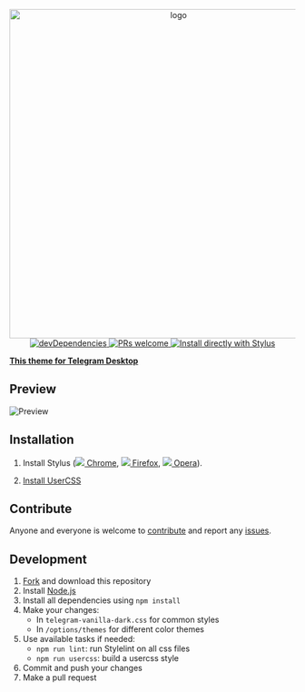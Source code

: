 <p align="center">
  <img alt="logo" src="./images/logo.png" width="580"><br/>
  <a href="https://david-dm.org/VChet/Telegram-Vanilla-Dark-Web-Legacy?type=dev">
    <img src="https://img.shields.io/david/dev/VChet/Telegram-Vanilla-Dark-Web-Legacy.svg?label=devDependencies" alt="devDependencies">
  </a>
  <a href="http://makeapullrequest.com">
    <img src="https://img.shields.io/badge/PRs-welcome-brightgreen.svg" alt="PRs welcome">
  </a>
  <a href="https://github.com/VChet/Telegram-Vanilla-Dark-Web-Legacy/raw/master/telegram-vanilla-dark.user.css">
    <img src="https://img.shields.io/badge/Install%20directly%20with-Stylus-00adad.svg" alt="Install directly with Stylus">
  </a>
</p>

**[This theme for Telegram Desktop](https://github.com/VChet/Telegram-Vanilla-Dark-Desktop)**

## Preview

![Preview](./images/preview.png)

## Installation

1. Install Stylus
   ([<img src="https://raw.githubusercontent.com/alrra/browser-logos/master/src/chrome/chrome_16x16.png" /> Chrome](https://chrome.google.com/webstore/detail/stylus/clngdbkpkpeebahjckkjfobafhncgmne),
   [<img src="https://raw.githubusercontent.com/alrra/browser-logos/master/src/firefox/firefox_16x16.png" /> Firefox](https://addons.mozilla.org/en-US/firefox/addon/styl-us/),
   [<img src="https://raw.githubusercontent.com/alrra/browser-logos/master/src/opera/opera_16x16.png" /> Opera](https://addons.opera.com/en-gb/extensions/details/stylus/)).

1. [Install UserCSS](https://github.com/VChet/Telegram-Vanilla-Dark-Web-Legacy/raw/master/telegram-vanilla-dark.user.css)

## Contribute

Anyone and everyone is welcome to [contribute](https://github.com/VChet/Telegram-Vanilla-Dark-Web-Legacy/pulls) and report any [issues](https://github.com/VChet/Telegram-Vanilla-Dark-Web-Legacy/issues).

## Development

1. [Fork](https://github.com/VChet/Telegram-Vanilla-Dark-Web-Legacy/fork) and download this repository
1. Install [Node.js](https://nodejs.org/)
1. Install all dependencies using `npm install`
1. Make your changes:
   - In `telegram-vanilla-dark.css` for common styles
   - In `/options/themes` for different color themes
1. Use available tasks if needed:
   - `npm run lint`: run Stylelint on all css files
   - `npm run usercss`: build a usercss style
1. Commit and push your changes
1. Make a pull request
